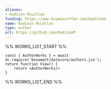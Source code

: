 ```yaml
---
aliases:
- Kadison McLellan
funding: https://www.buymeacoffee.com/kadisonm
name: Kadison McLellan
type: author
url: https://github.com/KadisonM
---
```



%% WORKS_LIST_START %%

```datacorejsx
const { AuthorWorks } = await dc.require('basement/datacore/authors.jsx');
return function View() {
    return <AuthorWorks/>
}
```
%% WORKS_LIST_END %%